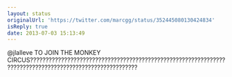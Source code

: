 ```yaml
---
layout: status
originalUrl: 'https://twitter.com/marcgg/status/352445080130424834'
isReply: true
date: 2013-07-03 15:13:49
---
```


@jlalleve TO JOIN THE MONKEY CIRCUS?????????????????????????????????????????????????????????????????????????????????????????????????????????
